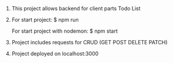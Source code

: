 1. This project allows backend for client parts Todo List
2. For start project:
        $ npm run

    For start project with nodemon:
        $ npm start
3. Project includes requests for CRUD (GET POST DELETE PATCH)
4. Project deployed on localhost:3000